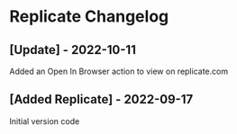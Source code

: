 # Replicate Changelog

## [Update] - 2022-10-11

Added an Open In Browser action to view on replicate.com

## [Added Replicate] - 2022-09-17

Initial version code
